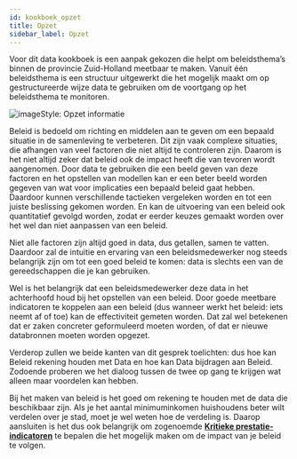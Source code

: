 ```yaml
---
id: kookboek_opzet
title: Opzet
sidebar_label: Opzet
---
```

Voor dit data kookboek is een aanpak gekozen die helpt om beleidsthema’s binnen de provincie Zuid-Holland meetbaar te maken. Vanuit één beleidsthema is een structuur uitgewerkt die het mogelijk maakt om op gestructureerde wijze data te gebruiken om de voortgang op het beleidsthema te monitoren.

<img class="imageStyle" src="/docs/assets/Kookboek/Opzet_workflow.png" target="_blank" alt="imageStyle: Opzet informatie"/>

Beleid is bedoeld om richting en middelen aan te geven om een bepaald situatie in de samenleving te verbeteren. Dit zijn vaak complexe situaties, die afhangen van veel factoren die niet altijd te controleren zijn. Daarom is het niet altijd zeker dat beleid ook de impact heeft die van tevoren wordt aangenomen. Door data te gebruiken die een beeld geven van deze factoren en het opstellen van modellen kan er een beter beeld worden gegeven van wat voor implicaties een bepaald beleid gaat hebben. Daardoor kunnen verschillende tactieken vergeleken worden en tot een juiste beslissing gekomen worden. En kan de uitvoering van een beleid ook quantitatief gevolgd worden, zodat er eerder keuzes gemaakt worden over het wel dan niet aanpassen van een beleid.

Niet alle factoren zijn altijd goed in data, dus getallen, samen te vatten. Daardoor zal de intuitie en ervaring van een beleidsmedewerker nog steeds belangrijk zijn om tot een goed beleid te komen: data is slechts een van de gereedschappen die je kan gebruiken. 

Wel is het belangrijk dat een beleidsmedewerker deze data in het achterhoofd houd bij het opstellen van een beleid. Door goede meetbare indicatoren te koppelen aan een beleid (dus wanneer werkt het beleid: iets neemt af of toe) kan de effectiviteit gemeten worden. Dat zal wel betekenen dat er zaken concreter geformuleerd moeten worden, of dat er nieuwe databronnen moeten worden opgezet.

Verderop zullen we beide kanten van dit gesprek toelichten: dus hoe kan Beleid rekening houden met Data en hoe kan Data bijdragen aan Beleid. Zodoende proberen we het dialoog tussen de twee op gang te krijgen wat alleen maar voordelen kan hebben.

Bij het maken van beleid is het goed om rekening te houden met de data die beschikbaar zijn. Als je het aantal minimuminkomen huishoudens beter wilt verdelen over je stad, moet je wel weten hoe de verdeling is. Daarop aansluiten is het dus ook belangrijk om zogenoemde [**Kritieke prestatie-indicatoren**](kookboek_KPI) te bepalen die het mogelijk maken om de impact van je beleid te volgen.
